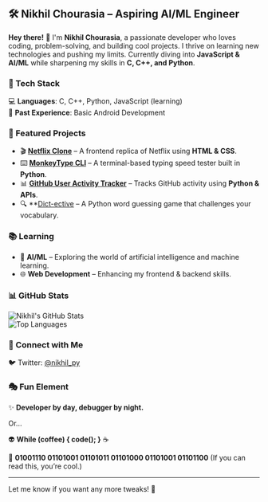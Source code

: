 ## 🛠️ Nikhil Chourasia – Aspiring AI/ML Engineer  

**Hey there!** 👋 I'm **Nikhil Chourasia**, a passionate developer who loves coding, problem-solving, and building cool projects. I thrive on learning new technologies and pushing my limits. Currently diving into **JavaScript & AI/ML** while sharpening my skills in **C, C++, and Python**.  

### 🚀 Tech Stack  
💻 **Languages**: C, C++, Python, JavaScript (learning)  
📱 **Past Experience**: Basic Android Development  

### 🌟 Featured Projects  
- 🎬 **[Netflix Clone](https://github.com/nikhil-chourasia/Netflix-Clone)** – A frontend replica of Netflix using **HTML & CSS**.  
- ⌨️ **[MonkeyType CLI](https://github.com/nikhil-chourasia/CLI-Version-of-MonkeyType)** – A terminal-based typing speed tester built in **Python**.  
- 📊 **[GitHub User Activity Tracker](https://github.com/nikhil-chourasia/GitHub-User-Activity)** – Tracks GitHub activity using **Python & APIs**.
- 🔍 **[Dict-ective](https://github.com/nikhil-chourasia/Word-Guessing-Game) – A Python word guessing game that challenges your vocabulary.

### 📚 Learning  
- 🧠 **AI/ML** – Exploring the world of artificial intelligence and machine learning.  
- 🌐 **Web Development** – Enhancing my frontend & backend skills.  

### 📊 GitHub Stats  
![Nikhil's GitHub Stats](https://github-readme-stats.vercel.app/api?username=nikhil-chourasia&show_icons=true&theme=radical)  
![Top Languages](https://github-readme-stats.vercel.app/api/top-langs/?username=nikhil-chourasia&layout=compact&theme=radical)  

### 💌 Connect with Me  
🐦 Twitter: [@nikhil_py](https://twitter.com/nikhil_py)  

### 🎭 Fun Element  
✨ **Developer by day, debugger by night.**

Or...

👽 **While (coffee) { code(); }** ☕

🤖 **01001110 01101001 01101011 01101000 01101001 01101100** (If you can read this, you’re cool.)

---

Let me know if you want any more tweaks! 🚀

